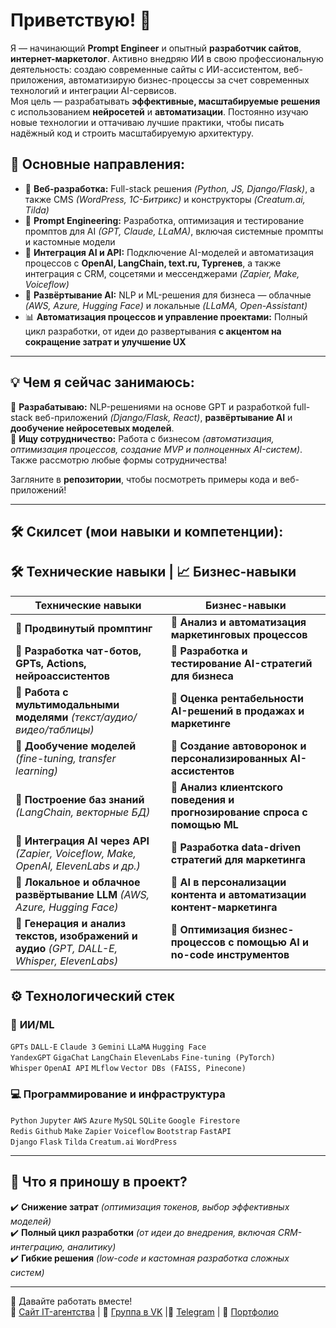 <!--
-->
# Приветствую! 👋

Я — начинающий **Prompt Engineer** и опытный **разработчик сайтов**, **интернет-маркетолог**. Активно внедряю ИИ в свою профессиональную деятельность: создаю современные сайты с ИИ-ассистентом, веб-приложения, автоматизирую бизнес-процессы за счет современных технологий и интеграции AI-сервисов.  
Моя цель — разрабатывать **эффективные, масштабируемые решения** с использованием **нейросетей** и **автоматизации**. Постоянно изучаю новые технологии и оттачиваю лучшие практики, чтобы писать надёжный код и строить масштабируемую архитектуру.

## 🔹 Основные направления:

- 🚀 **Веб-разработка:** Full-stack решения *(Python, JS, Django/Flask)*, а также CMS *(WordPress, 1C-Битрикс)* и конструкторы *(Creatum.ai, Tilda)*
- 🎯 **Prompt Engineering:** Разработка, оптимизация и тестирование промптов для AI *(GPT, Claude, LLaMA)*, включая системные промпты и кастомные модели
- 🔗 **Интеграция AI и API:** Подключение AI-моделей и автоматизация процессов с **OpenAI, LangChain, text.ru, Тургенев**, а также интеграция с CRM, соцсетями и мессенджерами *(Zapier, Make, Voiceflow)*
- 🤖 **Развёртывание AI:** NLP и ML-решения для бизнеса — облачные *(AWS, Azure, Hugging Face)* и локальные *(LLaMA, Open-Assistant)*
- 📊 **Автоматизация процессов и управление проектами:** Полный цикл разработки, от идеи до развертывания **с акцентом на сокращение затрат и улучшение UX**


---

## 💡 Чем я сейчас занимаюсь:

🔬 **Разрабатываю:** NLP-решениями на основе GPT и разработкой full-stack веб-приложений *(Django/Flask, React)*, **развёртывание AI** и **дообучение нейросетевых моделей**.  
🤝 **Ищу сотрудничество:** Работа с бизнесом *(автоматизация, оптимизация процессов, создание MVP и полноценных AI-систем)*. Также рассмотрю любые формы сотрудничества!  

Загляните в **репозитории**, чтобы посмотреть примеры кода и веб-приложений!

---

## 🛠️ Скилсет (мои навыки и компетенции):

## 🛠 **Технические навыки** | 📈 **Бизнес-навыки**
| Технические навыки | Бизнес-навыки |
|--------------------|--------------|
| 🔹 **Продвинутый промптинг** | 🔹 **Анализ и автоматизация маркетинговых процессов** |
| 🔹 **Разработка чат-ботов, GPTs, Actions, нейроассистентов** | 🔹 **Разработка и тестирование AI-стратегий для бизнеса** |
| 🔹 **Работа с мультимодальными моделями** *(текст/аудио/видео/таблицы)* | 🔹 **Оценка рентабельности AI-решений в продажах и маркетинге** |
| 🔹 **Дообучение моделей** *(fine-tuning, transfer learning)* | 🔹 **Создание автоворонок и персонализированных AI-ассистентов** |
| 🔹 **Построение баз знаний** *(LangChain, векторные БД)* | 🔹 **Анализ клиентского поведения и прогнозирование спроса с помощью ML** |
| 🔹 **Интеграция AI через API** *(Zapier, Voiceflow, Make, OpenAI, ElevenLabs и др.)* | 🔹 **Разработка data-driven стратегий для маркетинга** |
| 🔹 **Локальное и облачное развёртывание LLM** *(AWS, Azure, Hugging Face)* | 🔹 **AI в персонализации контента и автоматизации контент-маркетинга** |
| 🔹 **Генерация и анализ текстов, изображений и аудио** *(GPT, DALL-E, Whisper, ElevenLabs)* | 🔹 **Оптимизация бизнес-процессов с помощью AI и no-code инструментов** |


## ⚙️ **Технологический стек**

### 🧠 **ИИ/ML**  
`GPTs` `DALL-E` `Claude 3` `Gemini` `LLaMA` `Hugging Face`  
`YandexGPT` `GigaChat` `LangChain` `ElevenLabs` `Fine-tuning (PyTorch)`  
`Whisper` `OpenAI API` `MLflow` `Vector DBs (FAISS, Pinecone)`

### 💻 **Программирование и инфраструктура**  
`Python` `Jupyter` `AWS` `Azure` `MySQL` `SQLite` `Google Firestore`  
`Redis` `Github` `Make` `Zapier` `Voiceflow` `Bootstrap` `FastAPI`  
`Django` `Flask` `Tilda` `Creatum.ai` `WordPress`


---

## 🎯 **Что я приношу в проект?**
✔️ **Снижение затрат** *(оптимизация токенов, выбор эффективных моделей)*  
✔️ **Полный цикл разработки** *(от идеи до внедрения, включая CRM-интеграцию, аналитику)*  
✔️ **Гибкие решения** *(low-code и кастомная разработка сложных систем)*  

---

📩 Давайте работать вместе!  
🔗 [Сайт IT-агентства](http://leadbyit.ru/) | 📡 [Группа в VK](https://vk.com/itagency74) |📡 [Telegram](https://t.me/annazamjatina) | 📂 [Портфолио](https://github.com/anna-zam?tab=repositories)



